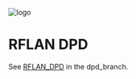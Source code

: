 ![logo](../../docs/BytePipe_Logo.png)

# RFLAN DPD

See [RFLAN_DPD](../../../dpd_branch/src/rflan_dpd/README.md) in the dpd_branch.